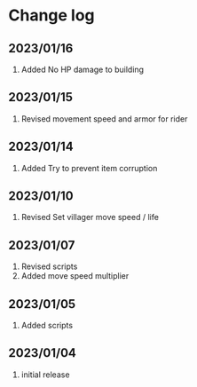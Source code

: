 # Change log

## 2023/01/16
1. Added No HP damage to building

## 2023/01/15
1. Revised movement speed and armor for rider

## 2023/01/14
1. Added Try to prevent item corruption

## 2023/01/10
1. Revised Set villager move speed / life

## 2023/01/07
1. Revised scripts
1. Added move speed multiplier

## 2023/01/05
1. Added scripts

## 2023/01/04
1. initial release